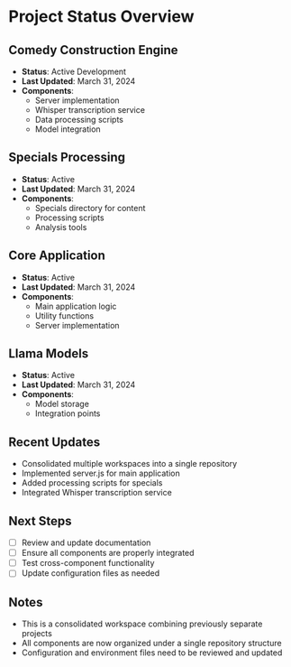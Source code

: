 # Project Status Overview

## Comedy Construction Engine
- **Status**: Active Development
- **Last Updated**: March 31, 2024
- **Components**:
  - Server implementation
  - Whisper transcription service
  - Data processing scripts
  - Model integration

## Specials Processing
- **Status**: Active
- **Last Updated**: March 31, 2024
- **Components**:
  - Specials directory for content
  - Processing scripts
  - Analysis tools

## Core Application
- **Status**: Active
- **Last Updated**: March 31, 2024
- **Components**:
  - Main application logic
  - Utility functions
  - Server implementation

## Llama Models
- **Status**: Active
- **Last Updated**: March 31, 2024
- **Components**:
  - Model storage
  - Integration points

## Recent Updates
- Consolidated multiple workspaces into a single repository
- Implemented server.js for main application
- Added processing scripts for specials
- Integrated Whisper transcription service

## Next Steps
- [ ] Review and update documentation
- [ ] Ensure all components are properly integrated
- [ ] Test cross-component functionality
- [ ] Update configuration files as needed

## Notes
- This is a consolidated workspace combining previously separate projects
- All components are now organized under a single repository structure
- Configuration and environment files need to be reviewed and updated 